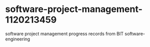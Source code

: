 # software-project-management-1120213459
software project management progress records
from BIT software-engineering
